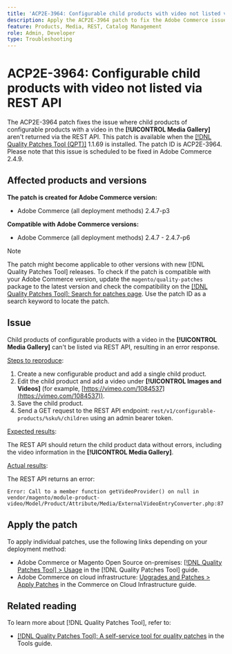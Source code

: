 ```yaml
---
title: 'ACP2E-3964: Configurable child products with video not listed via REST API'
description: Apply the ACP2E-3964 patch to fix the Adobe Commerce issue where child products of configurable products with a video in the [!UICONTROL Media Gallery] aren't returned via the REST API.
feature: Products, Media, REST, Catalog Management
role: Admin, Developer
type: Troubleshooting
---
```


# ACP2E-3964: Configurable child products with video not listed via REST API

The ACP2E-3964 patch fixes the issue where child products of configurable products with a video in the **[!UICONTROL Media Gallery]** aren't returned via the REST API. This patch is available when the [[!DNL Quality Patches Tool (QPT)]](/help/tools/quality-patches-tool/quality-patches-tool-to-self-serve-quality-patches.md) 1.1.69 is installed. The patch ID is ACP2E-3964. Please note that this issue is scheduled to be fixed in Adobe Commerce 2.4.9.

## Affected products and versions

**The patch is created for Adobe Commerce version:**

* Adobe Commerce (all deployment methods) 2.4.7-p3

**Compatible with Adobe Commerce versions:**

* Adobe Commerce (all deployment methods) 2.4.7 - 2.4.7-p6

>[!NOTE]
>
>The patch might become applicable to other versions with new [!DNL Quality Patches Tool] releases. To check if the patch is compatible with your Adobe Commerce version, update the `magento/quality-patches` package to the latest version and check the compatibility on the [[!DNL Quality Patches Tool]: Search for patches page](https://experienceleague.adobe.com/tools/commerce-quality-patches/index.html). Use the patch ID as a search keyword to locate the patch.

## Issue

Child products of configurable products with a video in the **[!UICONTROL Media Gallery]** can't be listed via REST API, resulting in an error response.

<u>Steps to reproduce</u>:

1. Create a new configurable product and add a single child product.
1. Edit the child product and add a video under **[!UICONTROL Images and Videos]** (for example, [https://vimeo.com/1084537](https://vimeo.com/1084537)).
1. Save the child product.
1. Send a GET request to the REST API endpoint: `rest/v1/configurable-products/%sku%/children` using an admin bearer token.

<u>Expected results</u>:

The REST API should return the child product data without errors, including the video information in the **[!UICONTROL Media Gallery]**.

<u>Actual results</u>:

The REST API returns an error:

```
Error: Call to a member function getVideoProvider() on null in vendor/magento/module-product-video/Model/Product/Attribute/Media/ExternalVideoEntryConverter.php:87
```

## Apply the patch

To apply individual patches, use the following links depending on your deployment method:

* Adobe Commerce or Magento Open Source on-premises: [[!DNL Quality Patches Tool] > Usage](/help/tools/quality-patches-tool/usage.md) in the [!DNL Quality Patches Tool] guide.
* Adobe Commerce on cloud infrastructure: [Upgrades and Patches > Apply Patches](https://experienceleague.adobe.com/docs/commerce-cloud-service/user-guide/develop/upgrade/apply-patches.html) in the Commerce on Cloud Infrastructure guide.

## Related reading

To learn more about [!DNL Quality Patches Tool], refer to:

* [[!DNL Quality Patches Tool]: A self-service tool for quality patches](/help/tools/quality-patches-tool/quality-patches-tool-to-self-serve-quality-patches.md) in the Tools guide.

